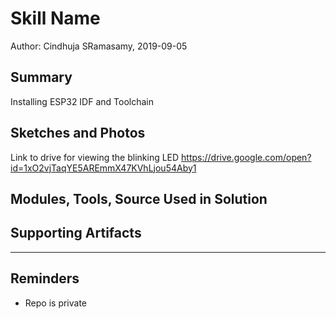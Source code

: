 #  Skill Name

Author: Cindhuja SRamasamy, 2019-09-05

## Summary
Installing ESP32 IDF and Toolchain

## Sketches and Photos
Link to drive for viewing the blinking LED
https://drive.google.com/open?id=1xO2vjTaqYE5AREmmX47KVhLjou54Aby1


## Modules, Tools, Source Used in Solution


## Supporting Artifacts


-----

## Reminders
- Repo is private
